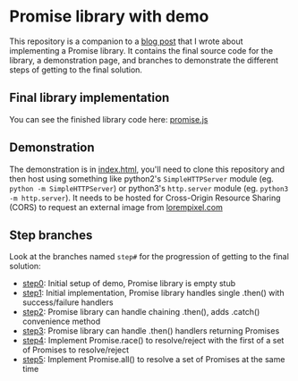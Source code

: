 # Promise library with demo

This repository is a companion to a [blog post](http://benbooth.co/writing-a-javascript-promises-library/)
that I wrote about implementing a Promise library. It contains the final source code for the
library, a demonstration page, and branches to demonstrate the different steps of getting to the
final solution.

## Final library implementation

You can see the finished library code here:
[promise.js](https://github.com/bkbooth/promise/blob/master/js/promise.js)

## Demonstration

The demonstration is in [index.html](https://github.com/bkbooth/promise/blob/master/index.html),
you'll need to clone this repository and then host using something like python2's `SimpleHTTPServer`
module (eg. `python -m SimpleHTTPServer`) or python3's `http.server` module (eg.
`python3 -m http.server`). It needs to be hosted for Cross-Origin Resource Sharing (CORS) to request
an external image from [lorempixel.com](http://lorempixel.com/)

## Step branches

Look at the branches named `step#` for the progression of getting to the final solution:

* [step0](https://github.com/bkbooth/promise/tree/step0):
Initial setup of demo, Promise library is empty stub
* [step1](https://github.com/bkbooth/promise/tree/step1):
Initial implementation, Promise library handles single .then() with success/failure handlers
* [step2](https://github.com/bkbooth/promise/tree/step2):
Promise library can handle chaining .then(), adds .catch() convenience method
* [step3](https://github.com/bkbooth/promise/tree/step3):
Promise library can handle .then() handlers returning Promises
* [step4](https://github.com/bkbooth/promise/tree/step4):
Implement Promise.race() to resolve/reject with the first of a set of Promises to resolve/reject
* [step5](https://github.com/bkbooth/promise/tree/step5):
Implement Promise.all() to resolve a set of Promises at the same time
